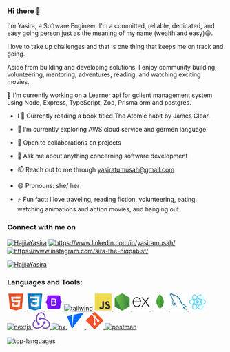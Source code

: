 ### Hi there 👋 

I'm Yasira, a Software Engineer. 
I'm a committed, reliable, dedicated, and easy going person just as the meaning of my name (wealth and easy)😄.

I love to take up challenges and that is one thing that keeps me on track and going.

Aside from building and developing solutions, I enjoy community building, volunteering, mentoring, adventures, reading, and watching exciting movies.
 
🔭  I’m currently working on a Learner api for gclient management system using Node, Express, TypeScript, Zod, Prisma orm and postgres.

- I 📘 Currently reading a book titled The Atomic habit by James Clear.
 
- 🌱 I’m currently exploring AWS cloud service and germen language.
- 👯 Open to collaborations on projects
- 💬 Ask me about anything concerning software development
- 📫 Reach out to me through yasiratumusah@gmail.com

- 😄 Pronouns: she/ her
- ⚡ Fun fact: I love traveling, reading fiction, volunteering, eating, watching animations and action movies, and hanging out. 

<h3 align="left">Connect with me on</h3>
<p align="left">
<a href="https://twitter.com/HajjiaYasira" target="blank"><img align="center" src="https://raw.githubusercontent.com/rahuldkjain/github-profile-readme-generator/master/src/images/icons/Social/twitter.svg" alt="HajjiaYasira" height="30" width="40" /></a>
<a href="https://linkedin.com/in/yasiramusah/" target="blank"><img align="center" src="https://raw.githubusercontent.com/rahuldkjain/github-profile-readme-generator/master/src/images/icons/Social/linked-in-alt.svg" alt="https://www.linkedin.com/in/yasiramusah/" height="30" width="40" /></a><a href="https://www.instagram.com/sira_the_niqqabist" target="blank"><img align="center" src="https://raw.githubusercontent.com/rahuldkjain/github-profile-readme-generator/master/src/images/icons/Social/instagram.svg" alt="https://www.instagram.com/sira-the-niqqabist/" height="30" width="40" /></a>
</p>

<p align="left"><a href="https://twitter.com/HajjiaYasira" target="blank"><img src="https://img.shields.io/twitter/follow/HajjiaYasira?logo=twitter&style=for-the-badge" alt="HajjiaYasira"/></a></p>

<h3 align="left">Languages and Tools:</h3>
<p align="left"> 
<a href="https://www.w3.org/html/" target="_blank" rel="noreferrer"> 
  <img src="https://raw.githubusercontent.com/devicons/devicon/master/icons/html5/html5-original.svg" alt="html5" width="40" height="40"/> 
</a> 
<a href="https://www.w3schools.com/css/" target="_blank" rel="noreferrer"> 
  <img src="https://raw.githubusercontent.com/devicons/devicon/master/icons/css3/css3-original.svg" alt="css3" width="40" height="40"/> 
</a> 
<a href="https://getbootstrap.com" target="_blank" rel="noreferrer"> 
  <img src="https://raw.githubusercontent.com/devicons/devicon/master/icons/bootstrap/bootstrap-original.svg" alt="bootstrap" width="40" height="40"/> 
</a> 
<a href="https://tailwindcss.com/" target="_blank" rel="noreferrer"> 
  <img src="https://www.vectorlogo.zone/logos/tailwindcss/tailwindcss-icon.svg" alt="tailwind" width="40" height="40"/> 
</a>
<a href="https://developer.mozilla.org/en-US/docs/Web/JavaScript" target="_blank" rel="noreferrer"> 
  <img src="https://raw.githubusercontent.com/devicons/devicon/master/icons/javascript/javascript-original.svg" alt="javascript" width="40" height="40"/> 
</a> 
<a href="https://nodejs.org" target="_blank" rel="noreferrer"> 
  <img src="https://raw.githubusercontent.com/devicons/devicon/master/icons/nodejs/nodejs-original.svg" alt="nodejs" width="40" height="40"/> 
</a> 
<a href="https://expressjs.com" target="_blank" rel="noreferrer"> 
  <img src="https://github.com/devicons/devicon/blob/v2.17.0/icons/express/express-original.svg" alt="express" width="40" height="40"/> 
</a> 
<a href="https://www.mongodb.com/" target="_blank" rel="noreferrer"> 
  <img src="https://raw.githubusercontent.com/devicons/devicon/master/icons/mongodb/mongodb-original.svg" alt="mongodb" width="40" height="40"/> 
</a>
<a href="https://www.mysql.com/" target="_blank" rel="noreferrer"> 
  <img src="https://raw.githubusercontent.com/devicons/devicon/master/icons/mysql/mysql-original.svg" alt="mysql" width="40" height="40"/> 
</a> 
<a href="https://reactjs.org/" target="_blank" rel="noreferrer"> 
  <img src="https://raw.githubusercontent.com/devicons/devicon/master/icons/react/react-original.svg" alt="react" width="40" height="40"/>
</a>
 <a href="https://nextjs.org/" target="_blank" rel="noreferrer"> 
  <img src="https://www.vectorlogo.zone/logos/nextjs/nextjs-icon.svg" alt="nextjs" width="40" height="40"/> 
</a>
<a href="https://redux-toolkit.js.org/" target="_blank" rel="noreferrer"> 
  <img src="https://raw.githubusercontent.com/devicons/devicon/master/icons/redux/redux-original.svg" alt="redux toolkit" width="40" height="40"/>
</a>
<a href="https://nx.dev" target="_blank" rel="noreferrer"> 
  <img src="https://raw.githubusercontent.com/nrwl/nx/master/nx-logo.png" alt="nx" width="40" height="40"/> 
</a>
<a href="https://vitejs.dev" target="_blank" rel="noreferrer"> 
  <img src="https://raw.githubusercontent.com/devicons/devicon/master/icons/vite/vite-original.svg" alt="vite" width="40" height="40"/> 
</a>
<a href="https://git-scm.com/" target="_blank" rel="noreferrer"> 
  <img src="https://raw.githubusercontent.com/devicons/devicon/master/icons/git/git-original.svg" alt="git" width="40" height="40"/> 
</a>
<a href="https://postman.com" target="_blank" rel="noreferrer"> 
  <img src="https://www.vectorlogo.zone/logos/getpostman/getpostman-icon.svg" alt="postman" width="40" height="40"/> 
</a>
</p>
 
<!--  <a href="https://www.python.org" target="_blank" rel="noreferrer"> <img src="https://raw.githubusercontent.com/devicons/devicon/master/icons/python/python-original.svg" alt="python" width="40" height="40"/></a>  -->
<!-- <a href="https://rubyonrails.org" target="_blank" rel="noreferrer"><img src="https://raw.githubusercontent.com/devicons/devicon/master/icons/rails/rails-original-wordmark.svg" alt="rails" width="40" height="40"/> </a> -->
<!-- <a href="https://www.ruby-lang.org/en/" target="_blank" rel="noreferrer"> <img src="https://raw.githubusercontent.com/devicons/devicon/master/icons/ruby/ruby-original.svg" alt="ruby" width="40" height="40"/> </a>  -->
 </p>
<p><img align="center" src="https://github-readme-stats.vercel.app/api/top-langs?username=yasiramus&show_icons=true&locale=en&layout=compact&&hide=python" alt="top-languages" /></p>

<!--
**yasiramus/yasiramus** is a ✨ _special_ ✨ repository because its `README.md` (this file) appears on your GitHub profile.

Here are some ideas to get you started:

- 🔭 I’m currently working on a Learner api for gclient management system using Node, Express, TypeScript, Zod, Prisma orm and postgres
- 🌱 I’m currently learning germen language
- 👯 I’m looking to collaborate on exciting project
- 🤔 I’m looking for help with ...
- 💬 Ask me about ...
- 📫 How to reach me: yasirayusif@gmail.com
- 😄 Pronouns: she
- ⚡ Fun fact: I love travelling, reading of fictions, hangout and being me. 
-->
